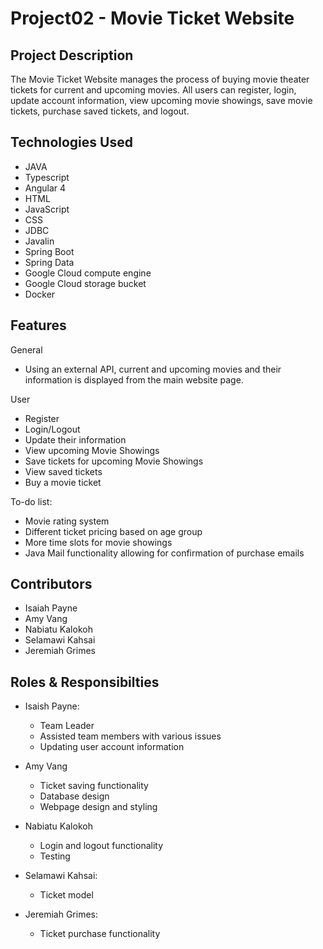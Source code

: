# Project02 - Movie Ticket Website

## Project Description

The Movie Ticket Website manages the process of buying movie theater tickets for current and upcoming movies. All users can register, login, update account information, view upcoming movie showings, save movie tickets, purchase saved tickets, and logout. 

## Technologies Used

* JAVA
* Typescript
* Angular 4
* HTML
* JavaScript
* CSS
* JDBC
* Javalin
* Spring Boot
* Spring Data
* Google Cloud compute engine
* Google Cloud storage bucket
* Docker

## Features

General
* Using an external API, current and upcoming movies and their information is displayed from the main website page.

User
* Register 
* Login/Logout
* Update their information 
* View upcoming Movie Showings
* Save tickets for upcoming Movie Showings
* View saved tickets
* Buy a movie ticket


To-do list:
* Movie rating system
* Different ticket pricing based on age group
* More time slots for movie showings
* Java Mail functionality allowing for confirmation of purchase emails


## Contributors

* Isaiah Payne
* Amy Vang
* Nabiatu Kalokoh
* Selamawi Kahsai
* Jeremiah Grimes

## Roles & Responsibilties

* Isaish Payne:
   - Team Leader
   - Assisted team members with various issues
   - Updating user account information
   
* Amy Vang
  - Ticket saving functionality
  - Database design
  - Webpage design and styling
  
* Nabiatu Kalokoh
  - Login and logout functionality
  - Testing
   
* Selamawi Kahsai:
   - Ticket model
   
* Jeremiah Grimes:
   - Ticket purchase functionality
